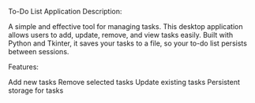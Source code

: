 To-Do List Application
Description:

A simple and effective tool for managing tasks. This desktop application allows users to add, update, remove, and view tasks easily. Built with Python and Tkinter, it saves your tasks to a file, so your to-do list persists between sessions.

Features:

Add new tasks
Remove selected tasks
Update existing tasks
Persistent storage for tasks
